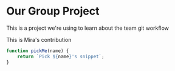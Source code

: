 # Our Group Project

This is a project we're using to learn about the team git workflow

This is Mira's contribution








```js
function pickMe(name) {
    return `Pick ${name}'s snippet`;
}
```
